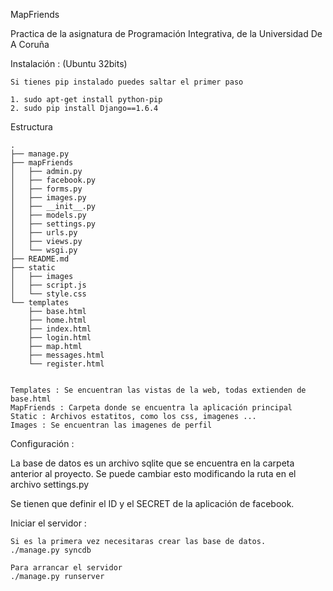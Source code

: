 MapFriends

Practica de la asignatura de Programación Integrativa, de la Universidad De A Coruña

Instalación : (Ubuntu 32bits)

    Si tienes pip instalado puedes saltar el primer paso

    1. sudo apt-get install python-pip
    2. sudo pip install Django==1.6.4


Estructura

    .
    ├── manage.py
    ├── mapFriends
    │   ├── admin.py
    │   ├── facebook.py
    │   ├── forms.py
    │   ├── images.py
    │   ├── __init__.py
    │   ├── models.py
    │   ├── settings.py
    │   ├── urls.py
    │   ├── views.py
    │   └── wsgi.py
    ├── README.md
    ├── static
    │   ├── images
    │   ├── script.js
    │   └── style.css
    └── templates
        ├── base.html
        ├── home.html
        ├── index.html
        ├── login.html
        ├── map.html
        ├── messages.html
        └── register.html


    Templates : Se encuentran las vistas de la web, todas extienden de base.html
    MapFriends : Carpeta donde se encuentra la aplicación principal
    Static : Archivos estatitos, como los css, imagenes ...
    Images : Se encuentran las imagenes de perfil


Configuración :

La base de datos es un archivo sqlite que se encuentra en la carpeta anterior 
al proyecto. Se puede cambiar esto modificando la ruta en el archivo settings.py

Se tienen que definir el ID y el SECRET de la aplicación de facebook.


Iniciar el servidor :

    Si es la primera vez necesitaras crear las base de datos.
    ./manage.py syncdb
    
    Para arrancar el servidor
    ./manage.py runserver
